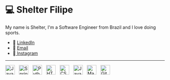 # 💻 Shelter Filipe


My name is Shelter, I'm a Software Engineer from Brazil and I love doing sports.


- 🔗 <a href="https://www.linkedin.com/in/shelter-filipe-9819b624a/"> LinkedIn</a>
- 📧 <a href="shelterfelipe6@gmail.com"> Email</a>
- 🧩<a href="https://www.instagram.com/shelterfilipee/"> Instagram</a>

_____

<img 
  align="left"
  all="Java"
  title="Java"
  width="30px"
  style="padding-right: 10px"
  src="https://cdn.jsdelivr.net/gh/devicons/devicon@latest/icons/java/java-original.svg" 
/>

<img 
  align="left"
  all="Spring"
  title="Spring Boot"
  width="30px"
  style="padding-right: 10px"
  src="https://cdn.jsdelivr.net/gh/devicons/devicon@latest/icons/spring/spring-original-wordmark.svg" 
/>

<img 
  align="left"
  all="Python"
  title="Python"
  width="30px"
  style="padding-right: 10px"
  src="https://cdn.jsdelivr.net/gh/devicons/devicon@latest/icons/python/python-original.svg"
/>

<img 
  align="left"
  all="HTML"
  title="HTML"
  width="30px"
  style="padding-right: 10px"
  src="https://cdn.jsdelivr.net/gh/devicons/devicon@latest/icons/html5/html5-original.svg" 
/>
       
<img 
  align="left"
  all="CSS"
  title="CSS"
  width="30px"
  style="padding-right: 10px"
  src="https://cdn.jsdelivr.net/gh/devicons/devicon@latest/icons/css3/css3-original.svg"        
/>

<img 
  align="left"
  all="JavaScript"
  title="JavaScript"
  width="30px"
  style="padding-right: 10px"
  src="https://cdn.jsdelivr.net/gh/devicons/devicon@latest/icons/javascript/javascript-original.svg"     
/> 

<img 
  align="left"
  all="Mac"
  title="Mac"
  width="30px"
  style="padding-right: 10px"
  src="https://cdn.jsdelivr.net/gh/devicons/devicon@latest/icons/apple/apple-original.svg"         
/> 

<img 
  align="left"
  all="Git"
  title="Git"
  width="30px"
  style="padding-right: 10px"
  src="https://cdn.jsdelivr.net/gh/devicons/devicon@latest/icons/git/git-original.svg"
/>



          
